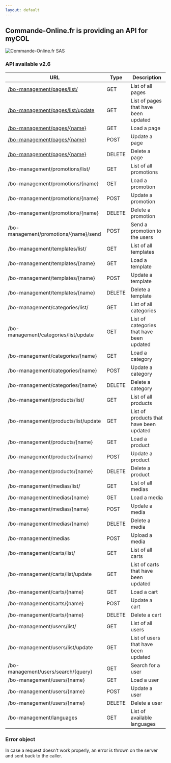 ```yaml
---
layout: default
---
```


## Commande-Online.fr is providing an API for myCOL

![Commande-Online.fr SAS](http://commande-online.fr/img/corporate/logoCOL.png)

### API available v2.6

| URL                                                         | Type   | Description |
|-------------------------------------------------------------|--------|-------------|
| [/bo-management/pages/list/](/page.html#list)               | GET    | List of all pages |
| [/bo-management/pages/list/update](/page.html#list-update)  | GET    | List of pages that have been updated |
| [/bo-management/pages/{name}](/page.html#get)               | GET    | Load a page |
| [/bo-management/pages/{name}](/page.html#update)            | POST   | Update a page |
| [/bo-management/pages/{name}](/page.html#delete)            | DELETE | Delete a page |
| /bo-management/promotions/list/          | GET    | List of all promotions |
| /bo-management/promotions/{name}         | GET    | Load a promotion |
| /bo-management/promotions/{name}         | POST   | Update a promotion |
| /bo-management/promotions/{name}         | DELETE | Delete a promotion |
| /bo-management/promotions/{name}/send    | POST   | Send a promotion to the users |
| /bo-management/templates/list/           | GET    | List of all templates |
| /bo-management/templates/{name}          | GET    | Load a template |
| /bo-management/templates/{name}          | POST   | Update a template |
| /bo-management/templates/{name}          | DELETE | Delete a template |
| /bo-management/categories/list/          | GET    | List of all categories |
| /bo-management/categories/list/update    | GET    | List of categories that have been updated |
| /bo-management/categories/{name}         | GET    | Load a category |
| /bo-management/categories/{name}         | POST   | Update a category |
| /bo-management/categories/{name}         | DELETE | Delete a category |
| /bo-management/products/list/            | GET    | List of all products |
| /bo-management/products/list/update      | GET    | List of products that have been updated |
| /bo-management/products/{name}           | GET    | Load a product |
| /bo-management/products/{name}           | POST   | Update a product |
| /bo-management/products/{name}           | DELETE | Delete a product |
| /bo-management/medias/list/              | GET    | List of all medias |
| /bo-management/medias/{name}             | GET    | Load a media |
| /bo-management/medias/{name}             | POST   | Update a media |
| /bo-management/medias/{name}             | DELETE | Delete a media |
| /bo-management/medias                    | POST   | Upload a media |
| /bo-management/carts/list/               | GET    | List of all carts |
| /bo-management/carts/list/update         | GET    | List of carts that have been updated |
| /bo-management/carts/{name}              | GET    | Load a cart |
| /bo-management/carts/{name}              | POST   | Update a cart |
| /bo-management/carts/{name}              | DELETE | Delete a cart |
| /bo-management/users/list/               | GET    | List of all users |
| /bo-management/users/list/update         | GET    | List of users that have been updated |
| /bo-management/users/search/{query}      | GET    | Search for a user |
| /bo-management/users/{name}              | GET    | Load a user |
| /bo-management/users/{name}              | POST   | Update a user |
| /bo-management/users/{name}              | DELETE | Delete a user |
| /bo-management/languages                 | GET    | List of available languages |

### Error object

In case a request doesn't work properly, an error is thrown on the server and sent back to the caller.